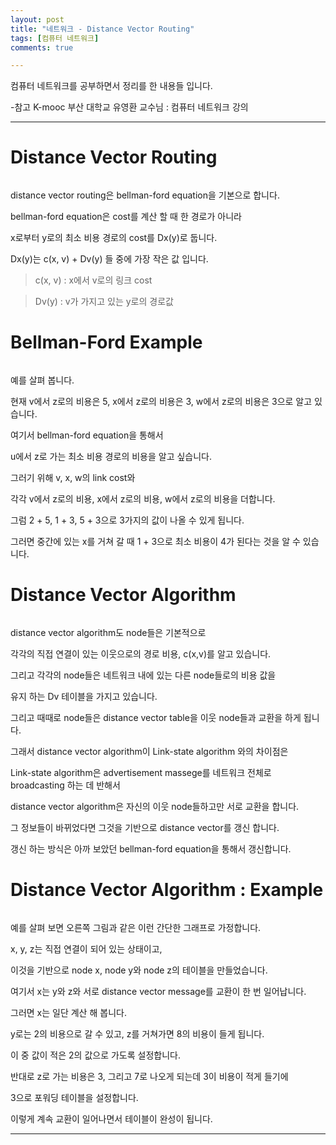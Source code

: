 ```yaml
---
layout: post
title: "네트워크 - Distance Vector Routing"
tags: [컴퓨터 네트워크]
comments: true

---
```


컴퓨터 네트워크를 공부하면서 정리를 한 내용들 입니다.

-참고 K-mooc 부산 대학교 유영환 교수님 : 컴퓨터 네트워크 강의

---

# Distance Vector Routing 

<img src="">

distance vector routing은 bellman-ford equation을 기본으로 합니다.

bellman-ford equation은 cost를 계산 할 때 한 경로가 아니라 

x로부터 y로의 최소 비용 경로의 cost를 Dx(y)로 둡니다.

Dx(y)는 c(x, v) + Dv(y) 들 중에 가장 작은 값 입니다.

> c(x, v) : x에서 v로의 링크 cost

> Dv(y) : v가 가지고 있는 y로의 경로값

# Bellman-Ford Example

<img src="">

예를 살펴 봅니다. 

현재 v에서 z로의 비용은 5, x에서 z로의 비용은 3, w에서 z로의 비용은 3으로 알고 있습니다.

여기서 bellman-ford equation을 통해서 

u에서 z로 가는 최소 비용 경로의 비용을 알고 싶습니다.

그러기 위해 v, x, w의 link cost와 

각각 v에서 z로의 비용, x에서 z로의 비용, w에서 z로의 비용을 더합니다.

그럼 2 + 5, 1 + 3, 5 + 3으로 3가지의 값이 나올 수 있게 됩니다.

그러면 중간에 있는 x를 거쳐 갈 때 1 + 3으로 최소 비용이 4가 된다는 것을 알 수 있습니다.

# Distance Vector Algorithm

<img src="">

distance vector algorithm도 node들은 기본적으로 

각각의 직접 연결이 있는 이웃으로의 경로 비용, c(x,v)를 알고 있습니다.

그리고 각각의 node들은 네트워크 내에 있는 다른 node들로의 비용 값을 

유지 하는 Dv 테이블을 가지고 있습니다.

그리고 때때로 node들은 distance vector table을 이웃 node들과 교환을 하게 됩니다.

그래서 distance vector algorithm이 Link-state algorithm 와의 차이점은

Link-state algorithm은 advertisement massege를 네트워크 전체로 broadcasting 하는 데 반해서

distance vector algorithm은 자신의 이웃 node들하고만 서로 교환을 합니다.

그 정보들이 바뀌었다면 그것을 기반으로 distance vector를 갱신 합니다.

갱신 하는 방식은 아까 보았던 bellman-ford equation을 통해서 갱신합니다.

# Distance Vector Algorithm : Example

<img src="">

예를 살펴 보면 오른쪽 그림과 같은 이런 간단한 그래프로 가정합니다.

x, y, z는 직접 연결이 되어 있는 상태이고, 

이것을 기반으로 node x, node y와 node z의 테이블을 만들었습니다.

여기서 x는 y와 z와 서로 distance vector message를 교환이 한 번 일어납니다.

그러면 x는 일단 계산 해 봅니다.

y로는 2의 비용으로 갈 수 있고, z를 거쳐가면 8의 비용이 들게 됩니다.

이 중 값이 적은 2의 값으로 가도록 설정합니다.

반대로 z로 가는 비용은 3, 그리고 7로 나오게 되는데 3이 비용이 적게 들기에

3으로 포워딩 테이블을 설정합니다. 

이렇게 계속 교환이 일어나면서 테이블이 완성이 됩니다.

---
